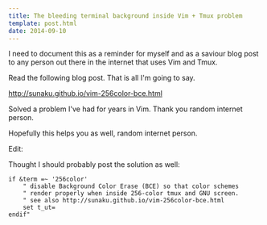 ```yaml
---
title: The bleeding terminal background inside Vim + Tmux problem
template: post.html
date: 2014-09-10
---
```


I need to document this as a reminder for myself and as a saviour blog post to
any person out there in the internet that uses Vim and Tmux.

Read the following blog post.  That is all I'm going to say.

<http://sunaku.github.io/vim-256color-bce.html>

Solved a problem I've had for years in Vim.  Thank you random internet person.

Hopefully this helps you as well, random internet person.

Edit:

Thought I should probably post the solution as well:

```
if &term =~ '256color'
	" disable Background Color Erase (BCE) so that color schemes
	" render properly when inside 256-color tmux and GNU screen.
	" see also http://sunaku.github.io/vim-256color-bce.html
	set t_ut=
endif"
```
